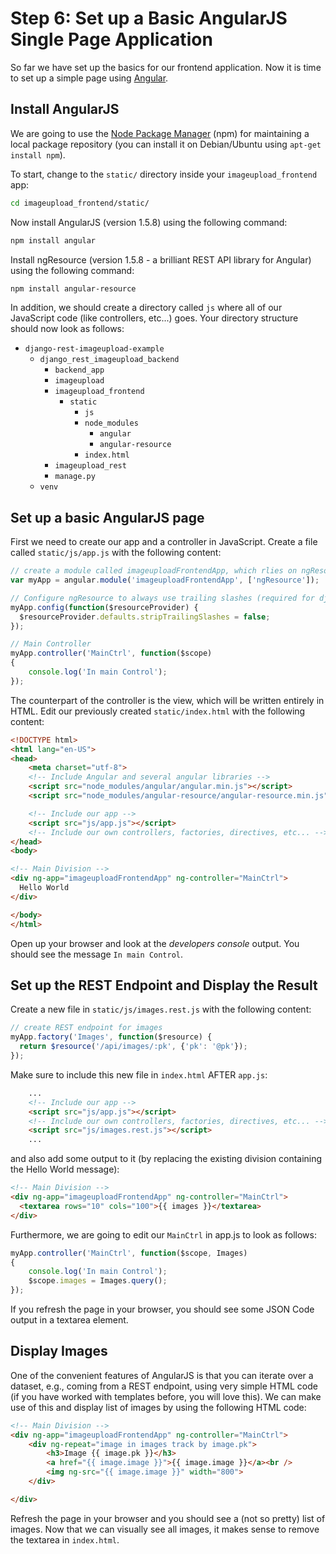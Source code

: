 # Step 6: Set up a Basic AngularJS Single Page Application
So far we have set up the basics for our frontend application. Now it is time to set up a simple page using [Angular](https://angularjs.org/).

## Install AngularJS
We are going to use the [Node Package Manager](https://www.npmjs.com/) (npm) for maintaining a local package 
repository (you can install it on Debian/Ubuntu using ``apt-get install npm``).

To start, change to the `static/` directory inside your `imageupload_frontend` app:
```bash
cd imageupload_frontend/static/
```
Now install AngularJS (version 1.5.8) using the following command:
```bash
npm install angular
```
Install ngResource (version 1.5.8 - a brilliant REST API library for Angular) using the following command:
```bash
npm install angular-resource
```

In addition, we should create a directory called `js` where all of our JavaScript code (like controllers, etc...) goes.
Your directory structure should now look as follows:

 * `django-rest-imageupload-example`
     * `django_rest_imageupload_backend`
         * `backend_app`
         * `imageupload`
         * `imageupload_frontend`
             * `static`
                 * `js`
                 * `node_modules`
                     * `angular`
                     * `angular-resource`
                 * `index.html`
         * `imageupload_rest`
         * `manage.py`
     * `venv`
     
## Set up a basic AngularJS page
First we need to create our app and a controller in JavaScript. Create a file called `static/js/app.js` with the following content:
```JavaScript
// create a module called imageuploadFrontendApp, which rlies on ngResource
var myApp = angular.module('imageuploadFrontendApp', ['ngResource']);

// Configure ngResource to always use trailing slashes (required for django)
myApp.config(function($resourceProvider) {
  $resourceProvider.defaults.stripTrailingSlashes = false;
});

// Main Controller
myApp.controller('MainCtrl', function($scope)
{
    console.log('In main Control');
});
```

The counterpart of the controller is the view, which will be written entirely in HTML. Edit our previously created `static/index.html` with the following content:
```HTML
<!DOCTYPE html>
<html lang="en-US">
<head>
    <meta charset="utf-8">
    <!-- Include Angular and several angular libraries -->
    <script src="node_modules/angular/angular.min.js"></script>
    <script src="node_modules/angular-resource/angular-resource.min.js"></script>

    <!-- Include our app -->
    <script src="js/app.js"></script>
    <!-- Include our own controllers, factories, directives, etc... -->
</head>
<body>

<!-- Main Division -->
<div ng-app="imageuploadFrontendApp" ng-controller="MainCtrl">
  Hello World
</div>

</body>
</html> 
```

Open up your browser and look at the _developers console_ output. You should see the message `In main Control`.

## Set up the REST Endpoint and Display the Result
Create a new file in `static/js/images.rest.js` with the following content:
```JavaScript
// create REST endpoint for images
myApp.factory('Images', function($resource) {
  return $resource('/api/images/:pk', {'pk': '@pk'});
});
```

Make sure to include this new file in `index.html` AFTER `app.js`:
```HTML
    ...
    <!-- Include our app -->
    <script src="js/app.js"></script>
    <!-- Include our own controllers, factories, directives, etc... -->
    <script src="js/images.rest.js"></script>
    ...
```
and also add some output to it (by replacing the existing division containing the Hello World message):
```HTML
<!-- Main Division -->
<div ng-app="imageuploadFrontendApp" ng-controller="MainCtrl">
  <textarea rows="10" cols="100">{{ images }}</textarea>
</div>
```

Furthermore, we are going to edit our `MainCtrl` in app.js to look as follows:
```JavaScript
myApp.controller('MainCtrl', function($scope, Images)
{
    console.log('In main Control');
    $scope.images = Images.query();
});
```

If you refresh the page in your browser, you should see some JSON Code output in a textarea element.

## Display Images
One of the convenient features of AngularJS is that you can iterate over a dataset, e.g., coming from a REST endpoint, 
using very simple HTML code (if you have worked with templates before, you will love this). 
We can make use of this and display list of images by using the following HTML code:
```HTML
<!-- Main Division -->
<div ng-app="imageuploadFrontendApp" ng-controller="MainCtrl">
    <div ng-repeat="image in images track by image.pk">
        <h3>Image {{ image.pk }}</h3>
        <a href="{{ image.image }}">{{ image.image }}</a><br />
        <img ng-src="{{ image.image }}" width="800">
    </div>

</div>
```

Refresh the page in your browser and you should see a (not so pretty) list of images.
Now that we can visually see all images, it makes sense to remove the textarea in `index.html`.